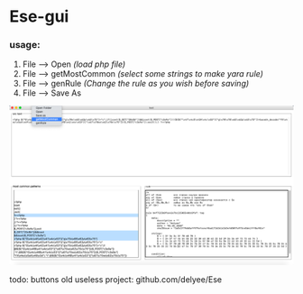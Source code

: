 # Ese-gui

### usage:
1. File --> Open *(load php file)*
2. File --> getMostCommon *(select some strings to make yara rule)*
3. File --> genRule *(Change the rule as you wish before saving)*
4. File --> Save As


![Result](screens/one.png)

todo: buttons
old useless project: github.com/delyee/Ese
